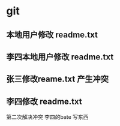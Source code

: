# git
## 本地用户修改 readme.txt
## 李四本地用户修改 readme.txt

## 张三修改reame.txt 产生冲突

## 李四修改     readme.txt
第二次解决冲突
李四的bate 写东西
